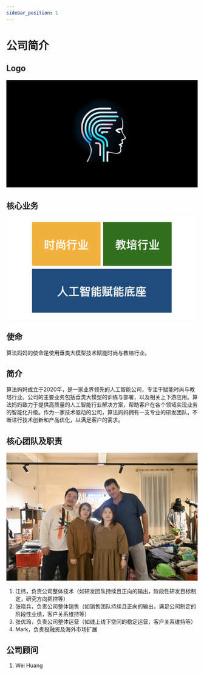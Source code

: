 ```yaml
---
sidebar_position: 1
---
```


# 公司简介

## Logo
![](./img/cover.about.png)

## 核心业务
![](./img/domains.png)

## 使命
算法妈妈的使命是使用垂类大模型技术赋能时尚与教培行业。

## 简介
算法妈妈成立于2020年，是一家业界领先的人工智能公司，专注于赋能时尚与教培行业。公司的主要业务包括垂类大模型的训练与部署，以及相关上下游应用。算法妈妈致力于提供高质量的人工智能行业解决方案，帮助客户在各个领域实现业务的智能化升级。作为一家技术驱动的公司，算法妈妈拥有一支专业的研发团队，不断进行技术创新和产品优化，以满足客户的需求。

## 核心团队及职责
![](./img/team.png)

1. 江纬，负责公司整体技术（如研发团队持续且正向的输出，阶段性研发目标制定，研究方向把控等）
2. 张晓兵，负责公司整体销售（如销售团队持续且正向的输出，满足公司制定的阶段性业绩，客户关系维持等）
3. 张优玲，负责公司整体运营（如线上线下空间的稳定运营，客户关系维持等）
4. Mark，负责投融资及海外市场扩展

## 公司顾问
1. Wei Huang